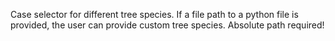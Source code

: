 

Case selector for different tree species.
If a file path to a python file is provided, the user can provide custom tree species. Absolute path required!



